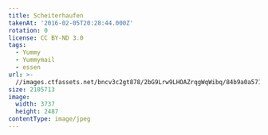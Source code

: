 ```yaml
---
title: Scheiterhaufen
takenAt: '2016-02-05T20:28:44.000Z'
rotation: 0
license: CC BY-ND 3.0
tags:
  - Yummy
  - Yummymail
  - essen
url: >-
  //images.ctfassets.net/bncv3c2gt878/2bG9Lrw9LHOAZrqgWqWibq/84b9a0a57151e920e7359186f9141688/scheiterhaufen_24933035366_o
size: 2105713
image:
  width: 3737
  height: 2487
contentType: image/jpeg
---
```


